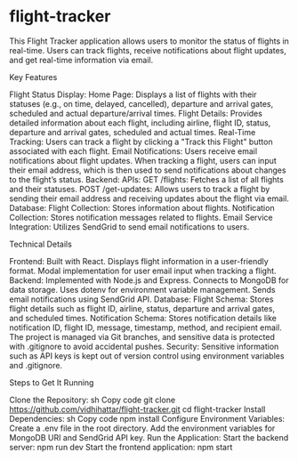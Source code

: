 # flight-tracker

This Flight Tracker application allows users to monitor the status of flights in real-time. Users can track flights, receive notifications about flight updates, and get real-time information via email.

Key Features

Flight Status Display:
Home Page: Displays a list of flights with their statuses (e.g., on time, delayed, cancelled), departure and arrival gates, scheduled and actual departure/arrival times.
Flight Details: Provides detailed information about each flight, including airline, flight ID, status, departure and arrival gates, scheduled and actual times.
Real-Time Tracking:
Users can track a flight by clicking a "Track this Flight" button associated with each flight.
Email Notifications:
Users receive email notifications about flight updates. When tracking a flight, users can input their email address, which is then used to send notifications about changes to the flight’s status.
Backend:
APIs:
GET /flights: Fetches a list of all flights and their statuses.
POST /get-updates: Allows users to track a flight by sending their email address and receiving updates about the flight via email.
Database:
Flight Collection: Stores information about flights.
Notification Collection: Stores notification messages related to flights.
Email Service Integration:
Utilizes SendGrid to send email notifications to users.

Technical Details

Frontend:
Built with React.
Displays flight information in a user-friendly format.
Modal implementation for user email input when tracking a flight.
Backend:
Implemented with Node.js and Express.
Connects to MongoDB for data storage.
Uses dotenv for environment variable management.
Sends email notifications using SendGrid API.
Database:
Flight Schema: Stores flight details such as flight ID, airline, status, departure and arrival gates, and scheduled times.
Notification Schema: Stores notification details like notification ID, flight ID, message, timestamp, method, and recipient email.
The project is managed via Git branches, and sensitive data is protected with .gitignore to avoid accidental pushes.
Security:
Sensitive information such as API keys is kept out of version control using environment variables and .gitignore.

Steps to Get It Running

Clone the Repository:
sh
Copy code
git clone https://github.com/vidhihattar/flight-tracker.git
cd flight-tracker
Install Dependencies:
sh
Copy code
npm install
Configure Environment Variables:
Create a .env file in the root directory.
Add the environment variables for MongoDB URI and SendGrid API key.
Run the Application:
Start the backend server:
npm run dev
Start the frontend application:
npm start


